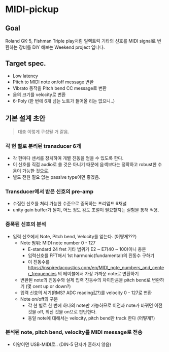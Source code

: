 # MIDI-pickup

## Goal

Roland GK-5, Fishman Triple play처럼 일렉트릭 기타의 신호를 MIDI signal로 변환하는 장비를 DIY 해보는 Weekend project 입니다.

## Target spec.
- Low latency
- Pitch to MIDI note on/off message 변환
- Vibrato 동작을 Pitch bend CC message로 변환
- 음의 크기를 velocity로 변환
- 6-Poly (한 번에 6개 넘는 노트가 들어올 리는 없으니..)

## 기본 설계 초안
> 대충 이렇게 구성될 거 같음.

### 각 현 별로 분리된 transducer 6개
- 각 현마다 센서를 장치하여 개별 진동을 얻을 수 있도록 한다.
- 이 신호를 직접 audio로 쓸 것은 아니기 때문에 음색보다는 정확하고 robust한 수음이 가능한 것으로.
- 별도 전원 필요 없는 passive type이면 좋겠음.

### Transducer에서 받은 신호의 pre-amp 
- 수집한 신호를 처리 가능한 수준으로 증폭하는 프리앰프 6채널
- unity gain buffer가 될지, 어느 정도 감도 조절이 필요할지는 실험을 통해 적용.

### 증폭된 신호의 분석
- 입력 신호에서 Note, Pitch bend, Velocity를 얻는다. (어떻게???)
  - Note 범위: MIDI note number 0 - 127
    - E-standard 24 fret 기타 범위가 E2 ~ E7(40 ~ 100)이니 충분
    - 입력신호를 FFT해서 1st harmonic(fundamental)의 진동수 구하기
    - 이 진동수를 https://inspiredacoustics.com/en/MIDI_note_numbers_and_center_frequencies 의 테이블에서 가장 가까운 note로 변환하기
  - 변환된 note의 진동수와 실제 입력 진동수의 차이만큼을 pitch bend로 변환하기 (몇 cent up or down?)
  - 입력 신호의 세기(RMS? ADC reading값?)를 velocity 0 - 127로 변환
  - Note on/off의 구분
    - 각 현 별로 한 번에 하나의 note만 가능하므로 이전과 note가 바뀌면 이전 것을 off, 최신 것을 on으로 판단한다.
    - 동일 note에 대해서는 velocity, pitch bend만 track 한다 (어떻게?)

### 분석된 note, pitch bend, velocity를 MIDI message로 전송
- 이왕이면 USB-MIDI로.. (DIN-5 단자가 흔하지 않음)
